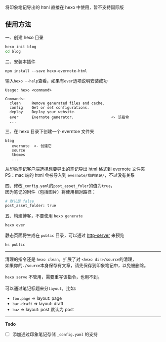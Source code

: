 将印象笔记导出的 html 直接在 hexo 中使用，暂不支持国际版

## 使用方法
一、创建 hexo 目录

```bash
hexo init blog
cd blog
```

二、安装本插件

```
npm install --save hexo-evernote-html
```

输入`hexo --help`查看，如果有`ever`选项说明安装成功

```
Usage: hexo <command>

Commands:
  clean     Remove generated files and cache.
  config    Get or set configurations.
  deploy    Deploy your website.
  ever      Evernote generator.                 <- 该指令
  ... 
```

三、在 hexo 目录下创建一个 everntoe 文件夹

```
blog
   evernote  <- 创建它
   source
   themes
   ...
```

从印象笔记客户端选择想要导出的笔记导出 html 格式到 evernote 文件夹<br>
PS：mac 端的 html 会被导入到 `evernote/我的笔记/`，不过没有关系

四、修改`_config.yaml`的`post_asset_foler`的值为`true`，<br>
因为笔记的附件（包括图片）将使用相对路径：

```bash
# 默认是 false
post_asset_folder: true 
```

五、构建博客，不要使用 `hexo generate`

```bash
hexo ever
```

静态页面将生成在 `public` 目录，可以通过 [http-server](https://www.npmjs.com/package/http-server) 来预览

```
hs public
```

<hr>

清理的指令还是 `hexo clean`，扩展了对 `<hexo dir>/source`的清理，<br>
如果你的`./source`本身保存有文章，请先保存到印象笔记中，以免被删除。<br>
<br>
`hexo serve` 不管用，需要重写该指令，也用不到。<br>
<br>
可以通过笔记标题来分`layout`，比如:
  - `foo.page` => layout: page
  - `bar.draft` => layout: draft
  - `baz` => layout: post 默认为 post
  
 ---
 **Todo**
 
- [ ] 添加通过印象笔记存储 `_config.yaml` 的支持


